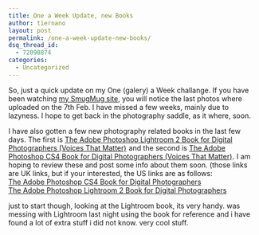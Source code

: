 ```yaml
---
title: One a Week Update, new Books
author: tiernano
layout: post
permalink: /one-a-week-update-new-books/
dsq_thread_id:
  - 72098874
categories:
  - Uncategorized
---
```

So, just a quick update on my One (galery) a Week challange. If you have been watching [my SmugMug site][1], you will notice the last photos where uploaded on the 7th Feb. I have missed a few weeks, mainly due to lazyness. I hope to get back in the photography saddle, as it where, soon.

I have also gotten a few new photography related books in the last few days. The first is [The Adobe Photoshop Lightroom 2 Book for Digital Photographers (Voices That Matter)][2]<img src="http://www.assoc-amazon.co.uk/e/ir?t=tiescomclo-21&#038;l=as2&#038;o=2&#038;a=0321555562" width="1" height="1" border="0" alt="" style="border:none !important; margin:0px !important;" /> and the second is [The Adobe Photoshop CS4 Book for Digital Photographers (Voices That Matter)][3]<img src="http://www.assoc-amazon.co.uk/e/ir?t=tiescomclo-21&#038;l=as2&#038;o=2&#038;a=0321580095" width="1" height="1" border="0" alt="" style="border:none !important; margin:0px !important;" />. I am hoping to review these and post some info about them soon. (those links are UK links, but if your interested, the US links are as follows:   
[The Adobe Photoshop CS4 Book for Digital Photographers][4]<img src="http://www.assoc-amazon.com/e/ir?t=lotassmartmann00&#038;l=as2&#038;o=1&#038;a=0321580095" width="1" height="1" border="0" alt="" style="border:none !important; margin:0px !important;" />  
[The Adobe Photoshop Lightroom 2 Book for Digital Photographers][5]<img src="http://www.assoc-amazon.com/e/ir?t=lotassmartmann00&#038;l=as2&#038;o=1&#038;a=0321555562" width="1" height="1" border="0" alt="" style="border:none !important; margin:0px !important;" />

just to start though, looking at the Lightroom book, its very handy. was messing with Lightroom last night using the book for reference and i have found a lot of extra stuff i did not know. very cool stuff.

 [1]: http://photos.geekphotographer.com/OneAWeek
 [2]: http://www.amazon.co.uk/gp/product/0321555562?ie=UTF8&tag=tiescomclo-21&linkCode=as2&camp=1634&creative=19450&creativeASIN=0321555562
 [3]: http://www.amazon.co.uk/gp/product/0321580095?ie=UTF8&tag=tiescomclo-21&linkCode=as2&camp=1634&creative=19450&creativeASIN=0321580095
 [4]: http://www.amazon.com/gp/product/0321580095?ie=UTF8&tag=lotassmartmann00&linkCode=as2&camp=1789&creative=390957&creativeASIN=0321580095
 [5]: http://www.amazon.com/gp/product/0321555562?ie=UTF8&tag=lotassmartmann00&linkCode=as2&camp=1789&creative=390957&creativeASIN=0321555562